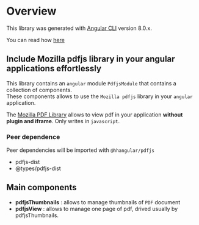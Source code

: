 # Overview
This library was generated with [Angular CLI](https://github.com/angular/angular-cli) version 8.0.x.

You can read how [here](https://angular.io/guide/creating-libraries)

## Include Mozilla pdfjs library in your angular applications effortlessly

This library contains an `angular` module `PdfjsModule` that contains a collection of components.   
These components allows to use the `Mozilla pdfjs` library in your `angular` application.   

The [Mozilla PDF Library](https://mozilla.github.io/pdf.js/) allows to view pdf in your application __without plugin and iframe__. Only writes in `javascript`.



### Peer dependence

Peer dependencies will be imported with `@hhangular/pdfjs`

  - pdfjs-dist
  - @types/pdfjs-dist

## Main components

 - **pdfjsThumbnails** : allows to manage thumbnails of `PDF` document
 - **pdfjsView** : allows to manage one page of pdf, drived usually by pdfjsThumbnails.
